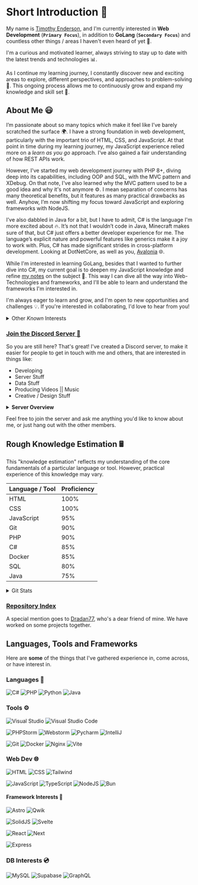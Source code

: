 # Short Introduction 🤝

My name is [Timothy Enderson](# "This is my chosen name, not my actual one"), and I'm currently interested in **Web Development** (**`Primary Focus`**), in addition to **GoLang** (**`Secondary Focus`**) and countless other things / areas I haven't even heard of yet 🌟.

I'm a curious and motivated learner, always striving to stay up to date with the latest trends and technologies 📊.

As I continue my learning journey, I constantly discover new and exciting areas to explore, different perspectives, and approaches to problem-solving 🧠.
This ongoing process allows me to continuously grow and expand my knowledge and skill set 🌱.

## About Me 😃

I’m passionate about so many topics which make it feel like I’ve barely scratched the surface 🌍.
I have a strong foundation in web development, particularly with the important trio of HTML, CSS, and JavaScript.
At that point in time during my learning journey, my JavaScript experience relied more on a _learn as you go_ approach.
I’ve also gained a fair understanding of how REST APIs work.

However, I've started my web development journey with PHP 8+, diving deep into its capabilities, including OOP and SQL, with the MVC pattern and XDebug.
On that note, I've also learned why the MVC pattern used to be a good idea and why it's not anymore ⚙️.
I mean separation of concerns has many theoretical benefits, but it features as many practical drawbacks as well.
Anyhow, I’m now shifting my focus toward JavaScript and exploring frameworks with NodeJS.

I’ve also dabbled in Java for a bit, but I have to admit, C# is the language I'm more excited about 🔥.
It’s not that I wouldn’t code in Java, Minecraft makes sure of that, but C# just offers a better developer experience for me.
The language’s explicit nature and powerful features like generics make it a joy to work with.
Plus, C# has made significant strides in cross-platform development. Looking at DotNetCore, as well as you, [Avalonia](https://avaloniaui.net/ "A Cross-Platform UI Toolkit for .NET that sits on top of WPF") 🌐.

While I'm interested in learning GoLang, besides that I wanted to further dive into C#, my current goal is to deepen my JavaScript knowledge and refine [my notes](https://github.com/Neonsy/JavaScript-Note-Collection "JavaScript Note Collection") on the subject 📘.
This way I can dive all the way into Web-Technologies and frameworks, and I'll be able to learn and understand the frameworks I'm interested in.

I'm always eager to learn and grow, and I'm open to new opportunities and challenges 💡.
If you're interested in collaborating, I'd love to hear from you!

<details>
  <summary>Other <em>Known</em> Interests</summary><br>

1. Rust
2. Zig
3. Elixir
4. Gleam
5. Python

</details>

### [Join the Discord Server 🚀](https://discord.gg/aK3B9QyGU4 "What are you waiting for 👀")

So you are still here? That's great! I've created a Discord server, to make it easier for people to get in touch with me and others, that are interested in things like:

-   Developing
-   Server Stuff
-   Data Stuff
-   Producing Videos || Music
-   Creative / Design Stuff

<details>
  <summary><span style="font-weight: bold">Server Overview</span></summary><br>

-   **🏡 Home:** Access news, report issues, make suggestions, and select custom roles easily here.
-   **🌐 General:** Engage in casual conversations and community interactions.
-   **🎭 Roles:** Pick up some roles to show everyone who you are and what you do.
-   **💻 Programming Languages:** Discuss and get help with various programming languages.
-   **📚 Frameworks || Libraries:** Share insights and support on different development frameworks and libraries.
-   **📦 Development:** Discover and discuss tools to enhance your development workflow.
-   **📊 Data Science && Analysis:** Dive into data analysis, big data technologies, and machine learning discussions.
-   **🧰 Server || OS || Tools:** Talk about server management, operating systems, and DevOps tools.
-   **🎮 Game Development:** Join discussions on game design and development with Unity, Unreal Engine, and more.
-   **🎨 Design && Creativity:** Share your creative projects and get feedback on graphic design, 3D modeling, and video production.
-   **🔬 Specialized Channels:** Collaborate, share code, and discuss career in specialized areas.
-   **🔧 Support && Resources:** Find help and share valuable resources.
-   **🎫 Tickets:** Create private tickets, to contact the entire server team and public tickets for seeking help from the community.
-   **🔔 Followed Notifications:** Stay updated with the latest news from official tech-related Discord servers.

</details>

Feel free to join the server and ask me anything you'd like to know about me, or just hang out with the other members.

## Rough Knowledge Estimation 🖩

This "knowledge estimation" reflects my understanding of the core fundamentals of a particular language or tool.
However, practical experience of this knowledge may vary.

| Language / Tool | Proficiency |
| --------------- | ----------- |
| HTML            | 100%        |
| CSS             | 100%        |
| JavaScript      | 95%         |
| Git             | 90%         |
| PHP             | 90%         |
| C#              | 85%         |
| Docker          | 85%         |
| SQL             | 80%         |
| Java            | 75%         |

<details>
  <summary>Git Stats</summary>
    <div align="center">
    <img src="http://github-profile-summary-cards.vercel.app/api/cards/profile-details?username=Neonsy&theme=transparent"/>
    <img src="http://github-profile-summary-cards.vercel.app/api/cards/stats?username=Neonsy&theme=transparent"/>
    <img src="https://github-readme-stats.vercel.app/api/top-langs?username=neonsy&hide_border=true&theme=transparent&show_icons=true&locale=en&layout=compact"/>
    <img src="https://streak-stats.demolab.com?user=Neonsy&theme=transparent&hide_border=true&date_format=j%20M%5B%20Y%5D&fire=00A7EB&ring=0088EB&stroke=0059EB&dates=0080EB&sideLabels=0078EB)](https://git.io/streak-stats"/>
    <img src="https://github-profile-trophy.vercel.app/?username=neonsy&column=4&margin-w=18&margin-h=18&theme=darkhub&no-bg=true&no-frame=true">
</div>

</details>

### [Repository Index](Repos.md "A custom list of my repositories")

A special mention goes to [Dradan77](https://github.com/dradan77), who's a dear friend of mine. We have worked on some projects together.

## Languages, Tools and Frameworks

Here are **some** of the things that I've gathered experience in, come across, or have interest in.

### Languages 💬

![C#](https://skillicons.dev/icons?i=cs)
![PHP](https://skillicons.dev/icons?i=php)
![Python](https://skillicons.dev/icons?i=python)
![Java](https://skillicons.dev/icons?i=java)

### Tools ⚙️

![Visual Studio](https://skillicons.dev/icons?i=visualstudio)
![Visual Studio Code](https://skillicons.dev/icons?i=vscode)

![PHPStorm](https://skillicons.dev/icons?i=phpstorm)
![Webstorm](https://skillicons.dev/icons?i=webstorm)
![Pycharm](https://skillicons.dev/icons?i=pycharm)
![IntelliJ](https://skillicons.dev/icons?i=idea)

![Git](https://skillicons.dev/icons?i=git)
![Docker](https://skillicons.dev/icons?i=docker)
![Nginx](https://skillicons.dev/icons?i=nginx)
![Vite](https://skillicons.dev/icons?i=vite)

### Web Dev 🌐

![HTML](https://skillicons.dev/icons?i=html)
![CSS](https://skillicons.dev/icons?i=css)
![Tailwind](https://skillicons.dev/icons?i=tailwind)

![JavaScript](https://skillicons.dev/icons?i=js)
![TypeScript](https://skillicons.dev/icons?i=ts)
![NodeJS](https://skillicons.dev/icons?i=nodejs)
![Bun](https://skillicons.dev/icons?i=bun)

#### Framework Interests 🔲

![Astro](https://skillicons.dev/icons?i=astro)
![Qwik](https://cdn.builder.io/api/v1/image/assets%2FYJIGb4i01jvw0SRdL5Bt%2F1235f39312924ecbbb55c1fab9e8bb7c)

![SolidJS](https://skillicons.dev/icons?i=solidjs)
![Svelte](https://skillicons.dev/icons?i=svelte)

![React](https://skillicons.dev/icons?i=react)
![Next](https://skillicons.dev/icons?i=next)

![Express](https://skillicons.dev/icons?i=express)

### DB Interests 💿

![MySQL](https://skillicons.dev/icons?i=mysql)
![Supabase](https://skillicons.dev/icons?i=supabase)
![GraphQL](https://skillicons.dev/icons?i=graphql)
